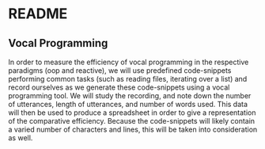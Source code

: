 # README #

## Vocal Programming ##

In order to measure the efficiency of vocal programming in the respective paradigms (oop and reactive), 
we will use predefined code-snippets performing common tasks (such as reading files, iterating over a list) 
and record ourselves as we generate these code-snippets using a vocal programming tool.
We will study the recording, and note down the number of utterances, length of utterances,
and number of words used. This data will then be used to produce a spreadsheet in order 
to give a representation of the comparative efficiency. Because the code-snippets will likely
contain a varied number of characters and lines, this will be taken into consideration as well.
